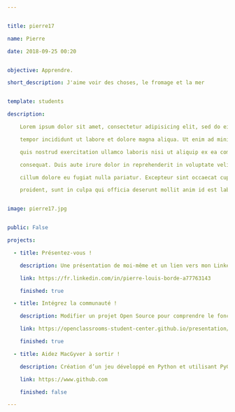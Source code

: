 ```yaml
---


title: pierre17

name: Pierre

date: 2018-09-25 00:20


objective: Apprendre.

short_description: J'aime voir des choses, le fromage et la mer


template: students

description:

    Lorem ipsum dolor sit amet, consectetur adipisicing elit, sed do eiusmod

    tempor incididunt ut labore et dolore magna aliqua. Ut enim ad minim veniam,

    quis nostrud exercitation ullamco laboris nisi ut aliquip ex ea commodo

    consequat. Duis aute irure dolor in reprehenderit in voluptate velit esse

    cillum dolore eu fugiat nulla pariatur. Excepteur sint occaecat cupidatat non

    proident, sunt in culpa qui officia deserunt mollit anim id est laborum.


image: pierre17.jpg


public: False

projects:

  - title: Présentez-vous !

    description: Une présentation de moi-même et un lien vers mon LinkedIn.

    link: https://fr.linkedin.com/in/pierre-louis-borde-a77763143

    finished: true

  - title: Intégrez la communauté !

    description: Modifier un projet Open Source pour comprendre le fonctionnement de Git, de Github et des pull requests. 

    link: https://openclassrooms-student-center.github.io/presentation/students/pierre17.html

    finished: true

  - title: Aidez MacGyver à sortir !

    description: Création d’un jeu développé en Python et utilisant PyGame.

    link: https://www.github.com

    finished: false

---
```

